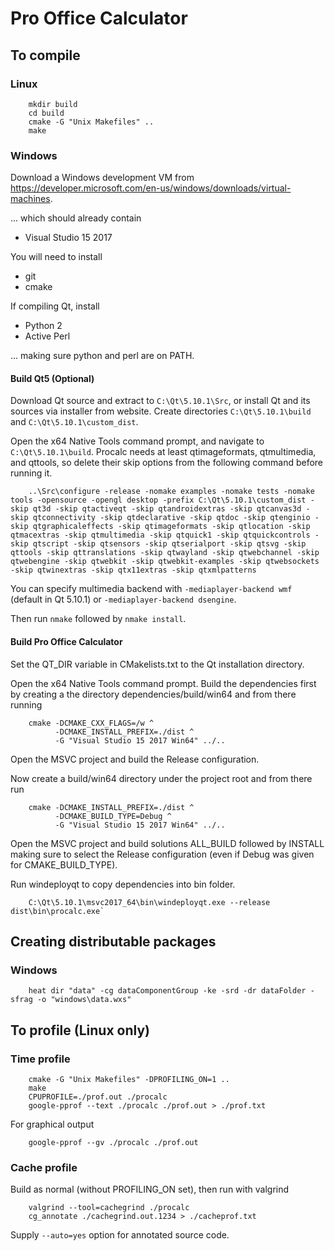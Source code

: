Pro Office Calculator
=====================

## To compile

### Linux

```
    mkdir build
    cd build
    cmake -G "Unix Makefiles" ..
    make
```

### Windows

Download a Windows development VM from
https://developer.microsoft.com/en-us/windows/downloads/virtual-machines.

... which should already contain

  * Visual Studio 15 2017

You will need to install

  * git
  * cmake

If compiling Qt, install

  * Python 2
  * Active Perl

... making sure python and perl are on PATH.

#### Build Qt5 (Optional)

Download Qt source and extract to `C:\Qt\5.10.1\Src`, or install Qt and its sources via installer
from website. Create directories `C:\Qt\5.10.1\build` and `C:\Qt\5.10.1\custom_dist`.

Open the x64 Native Tools command prompt, and navigate to `C:\Qt\5.10.1\build`. Procalc needs at
least qtimageformats, qtmultimedia, and qttools, so delete their skip options from the following
command before running it.

```
    ..\Src\configure -release -nomake examples -nomake tests -nomake tools -opensource -opengl desktop -prefix C:\Qt\5.10.1\custom_dist -skip qt3d -skip qtactiveqt -skip qtandroidextras -skip qtcanvas3d -skip qtconnectivity -skip qtdeclarative -skip qtdoc -skip qtenginio -skip qtgraphicaleffects -skip qtimageformats -skip qtlocation -skip qtmacextras -skip qtmultimedia -skip qtquick1 -skip qtquickcontrols -skip qtscript -skip qtsensors -skip qtserialport -skip qtsvg -skip qttools -skip qttranslations -skip qtwayland -skip qtwebchannel -skip qtwebengine -skip qtwebkit -skip qtwebkit-examples -skip qtwebsockets -skip qtwinextras -skip qtx11extras -skip qtxmlpatterns
```

You can specify multimedia backend with `-mediaplayer-backend wmf` (default in Qt 5.10.1) or
`-mediaplayer-backend dsengine`.

Then run `nmake` followed by `nmake install`.


#### Build Pro Office Calculator

Set the QT_DIR variable in CMakelists.txt to the Qt installation directory.

Open the x64 Native Tools command prompt. Build the dependencies first by creating a the directory
dependencies/build/win64 and from there running

```
    cmake -DCMAKE_CXX_FLAGS=/w ^
          -DCMAKE_INSTALL_PREFIX=./dist ^
          -G "Visual Studio 15 2017 Win64" ../..
```

Open the MSVC project and build the Release configuration.

Now create a build/win64 directory under the project root and from there run

```
    cmake -DCMAKE_INSTALL_PREFIX=./dist ^
          -DCMAKE_BUILD_TYPE=Debug ^
          -G "Visual Studio 15 2017 Win64" ../..
```

Open the MSVC project and build solutions ALL_BUILD followed by INSTALL making sure to select the
Release configuration (even if Debug was given for CMAKE_BUILD_TYPE).

Run windeployqt to copy dependencies into bin folder.

```
    C:\Qt\5.10.1\msvc2017_64\bin\windeployqt.exe --release dist\bin\procalc.exe`
```


## Creating distributable packages

### Windows

```
    heat dir "data" -cg dataComponentGroup -ke -srd -dr dataFolder -sfrag -o "windows\data.wxs"
```

## To profile (Linux only)

### Time profile

```
    cmake -G "Unix Makefiles" -DPROFILING_ON=1 ..
    make
    CPUPROFILE=./prof.out ./procalc
    google-pprof --text ./procalc ./prof.out > ./prof.txt
```

For graphical output

```
    google-pprof --gv ./procalc ./prof.out
```

### Cache profile

Build as normal (without PROFILING_ON set), then run with valgrind

```
    valgrind --tool=cachegrind ./procalc
    cg_annotate ./cachegrind.out.1234 > ./cacheprof.txt
```

Supply `--auto=yes` option for annotated source code.

